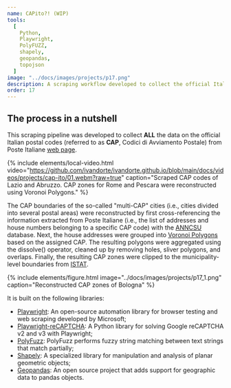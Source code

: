 ```yaml
---
name: CAPito?! (WIP)
tools:
  [
    Python,
    Playwright,
    PolyFUZZ,
    shapely,
    geopandas,
    topojson
  ]
image: "../docs/images/projects/p17.png"
description: A scraping workflow developed to collect the official Italian postal codes (CAP) from Poste Italiane.
order: 17
---
```


## The process in a nutshell

This scraping pipeline was developed to collect **ALL** the data on the official Italian postal codes (referred to as **CAP**, Codici di Avviamento Postale) from Poste Italiane [web page](https://www.poste.it/cerca/index.html#/risultati-cerca-cap).

{% include elements/local-video.html video="https://github.com/ivandorte/ivandorte.github.io/blob/main/docs/videos/projects/cap-ito/01.webm?raw=true" caption="Scraped CAP codes of Lazio and Abruzzo. CAP zones for Rome and Pescara were reconstructed using Voronoi Polygons." %}

The CAP boundaries of the so-called "multi-CAP" cities (i.e., cities divided into several postal areas) were reconstructed by first cross-referencing the information extracted from Poste Italiane (i.e., the list of addresses and house numbers belonging to a specific CAP code) with the [ANNCSU](https://www.anncsu.gov.it/it/) database. Next, the house addresses were grouped into [Voronoi Polygons](https://shapely.readthedocs.io/en/stable/manual.html#voronoi-diagram) based on the assigned CAP. The resulting polygons were aggregated using the dissolve() operator, cleaned up by removing holes, sliver polygons, and overlaps. Finally, the resulting CAP zones were clipped to the municipality-level boundaries from [ISTAT](https://www.istat.it/it/archivio/222527).

{% include elements/figure.html image="../docs/images/projects/p17_1.png" caption="Reconstructed CAP zones of Bologna" %}

It is built on the following libraries:
- [Playwright](https://playwright.dev/docs/intro): An open-source automation library for browser testing and web scraping developed by Microsoft;
- [Playwright-reCAPTCHA](https://github.com/Xewdy444/Playwright-reCAPTCHA): A Python library for solving Google reCAPTCHA v2 and v3 with Playwright;
- [PolyFuzz](https://github.com/MaartenGr/PolyFuzz): PolyFuzz performs fuzzy string matching between text strings that match partially;
- [Shapely](https://shapely.readthedocs.io/en/stable): A specialized library for manipulation and analysis of planar geometric objects;
- [Geopandas](https://geopandas.org/en/stable/docs.html): An open source project that adds support for geographic data to pandas objects.
